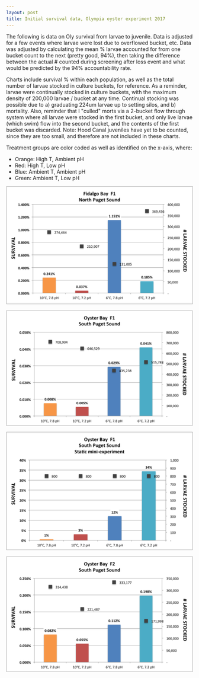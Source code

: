 ```yaml
---
layout: post
title: Initial survival data, Olympia oyster experiment 2017
---
```


The following is data on Oly survival from larvae to juvenile. Data is adjusted for a few events where larvae were lost due to overflowed bucket, etc. Data was adjusted by calculating the mean % larvae accounted for from one bucket count to the next (pretty good, 94%), then taking the difference between the actual # counted during screening after loss event and what would be predicted by the 94% accountability rate. 

Charts include survival % within each population, as well as the total number of larvae stocked in culture buckets, for reference. As a reminder, larvae were continually stocked in culture buckets, with the maximum density of 200,000 larvae / bucket at any time.  Continual stocking was possible due to a) graduating 224um larvae up to setting silos, and b) mortality. Also, reminder that I "culled" morts via a 2-bucket flow through system where all larvae were stocked in the first bucket, and only live larvae (which swim) flow into the second bucket, and the contents of the first bucket was discarded. Note: Hood Canal juveniles have yet to be counted, since they are too small, and therefore are not included in these charts. 

Treatment groups are color coded as well as identified on the x-axis, where:
  * Orange: High T, Ambient pH
  * Red: High T, Low pH
  * Blue: Ambient T, Ambient pH
  * Green: Ambient T, Low pH

![North Sound Survival Chart](https://github.com/laurahspencer/O.lurida_Stress/blob/master/Images/2017-08-28_NF-Survival-chart.png?raw=true)

![South South Survival Chart](https://github.com/laurahspencer/O.lurida_Stress/blob/master/Images/2017-08-28_SN-Survival-chart.png?raw=true)

![South South Static Survival Chart](https://github.com/laurahspencer/O.lurida_Stress/blob/master/Images/2017-08-28_SN-static-Survival-chart.png?raw=true)

![South South F2 (K) Survival Chart](https://github.com/laurahspencer/O.lurida_Stress/blob/master/Images/2017-08-28_K-Survival-chart.png?raw=true)
